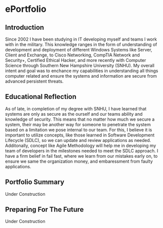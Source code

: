 
# ePortfolio

## Introduction

Since 2002 I have been studying in IT developing myself and teams I work with in the military.  This knowledge ranges in the form of understanding of development and deployment of different Windows Systems like Server, Client and Exchange, to Cisco Networking, CompTIA Network and Security+, Certified Ethical Hacker, and more recently with Computer Science through Southern New Hampshire University (SNHU).  My overall intent and goal was to enchance my capabilities in understanding all things computer related and ensure the systems and information are secure from advanced persistent threats.


## Educational Reflection

As of late, in completion of my degree with SNHU, I have learned that systems are only as secure as the ourself and our teams ability and knowledge of security.  This means that no matter how much we secure a system, their may be another way for someone to penetrate the system based on a limitation we pose internal to our team.  For this, I believe it is important to utilize concepts, like those learned in Software Development Lifecycle (SDLC), so we can update and review applications as needed.  Additonally, concept like Agile Methodology will help me in developing my team of developers in the milestones needed to meet the SDLC approach.  I have a firm belief in fail fast, where we learn from our mistakes early on, to ensure we same the organization money, and embaressment from faulty applications.

## Portfolio Summary

Under Construction

## Preparing For The Future

Under Construction
